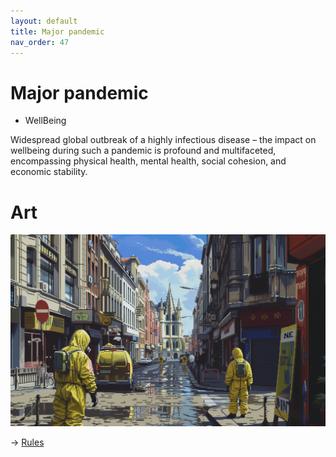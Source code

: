 ```yaml
---
layout: default
title: Major pandemic
nav_order: 47
---
```


# Major pandemic


* WellBeing

Widespread global outbreak of a highly infectious disease – the impact on wellbeing during such a pandemic is profound and multifaceted, encompassing physical health, mental health, social cohesion, and economic stability. 

# Art

![](art/eMaj.png)


-> [Rules](rules.md)
